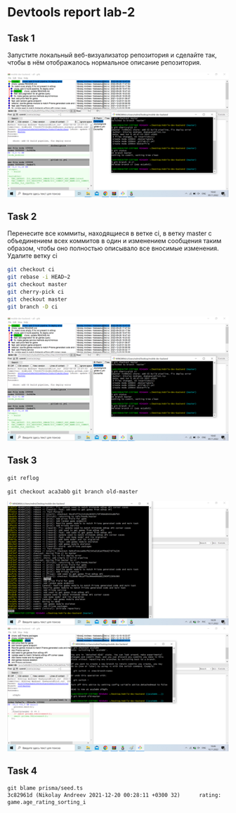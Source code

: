<!-- report name -->
# Devtools report lab-2

## Task 1

Запустите локальный веб-визуализатор репозитория и сделайте так, чтобы в нём отображалось нормальное описание репозитория.

![image](docs/2.png)


## Task 2

Перенесите все коммиты, находящиеся в ветке ci, в ветку master с объединением всех коммитов в один и изменением сообщения таким образом, чтобы оно полностью описывало все вносимые изменения. Удалите ветку ci

<!-- code -->
```bash
git checkout ci
git rebase -i HEAD~2
git checkout master
git cherry-pick ci
git checkout master
git branch -D ci
```

![image](docs/2.png)


## Task 3

`git reflog`

`git checkout aca3abb`
`git branch old-master`

![image](docs/3,1.png)
![image](docs/3,2.png)


## Task 4

```
git blame prisma/seed.ts
3c82961d (Nikolay Andreev 2021-12-20 00:28:11 +0300 32)      rating: game.age_rating_sorting_i
```
